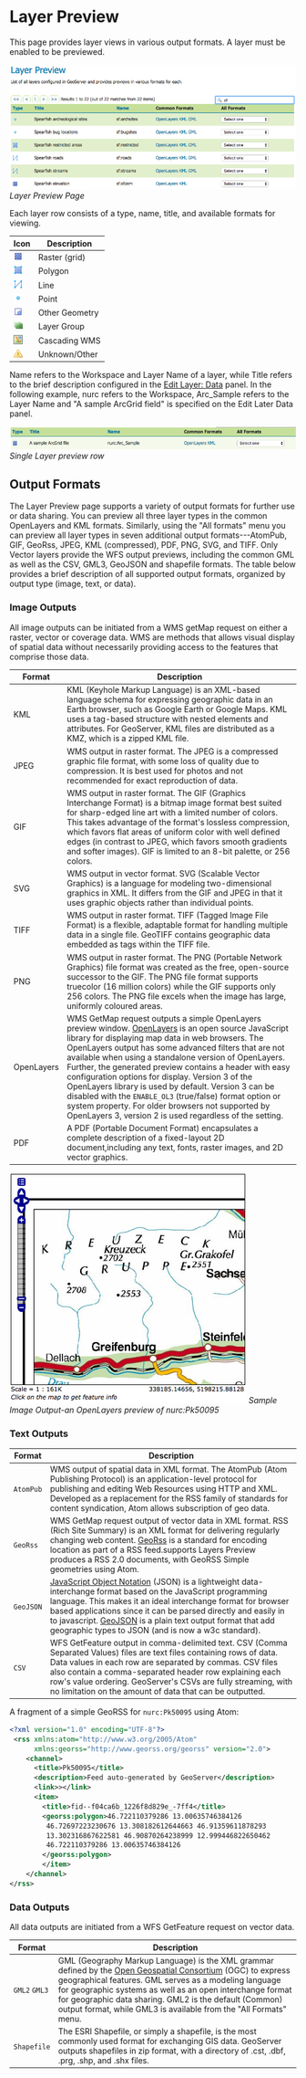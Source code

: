 # Layer Preview

This page provides layer views in various output formats. A layer must be enabled to be previewed.

![](img/preview_list.png)
*Layer Preview Page*

Each layer row consists of a type, name, title, and available formats for viewing.

| Icon                               | Description    |
|------------------------------------|----------------|
| ![image](img/raster_icon.png)      | Raster (grid)  |
| ![image](img/polygon_icon.png)     | Polygon        |
| ![image](img/line_string_icon.png) | Line           |
| ![image](img/point_icon.png)       | Point          |
| ![image](img/vector.png)           | Other Geometry |
| ![image](img/layers.png)           | Layer Group    |
| ![image](img/map.png)              | Cascading WMS  |
| ![image](img/error.png)            | Unknown/Other  |

Name refers to the Workspace and Layer Name of a layer, while Title refers to the brief description configured in the [Edit Layer: Data](layers.md#data_webadmin_layers_edit_data) panel. In the following example, nurc refers to the Workspace, Arc_Sample refers to the Layer Name and "A sample ArcGrid field" is specified on the Edit Later Data panel.

![](img/preview_row.png)
*Single Layer preview row*

## Output Formats

The Layer Preview page supports a variety of output formats for further use or data sharing. You can preview all three layer types in the common OpenLayers and KML formats. Similarly, using the "All formats" menu you can preview all layer types in seven additional output formats---AtomPub, GIF, GeoRss, JPEG, KML (compressed), PDF, PNG, SVG, and TIFF. Only Vector layers provide the WFS output previews, including the common GML as well as the CSV, GML3, GeoJSON and shapefile formats. The table below provides a brief description of all supported output formats, organized by output type (image, text, or data).

### Image Outputs

All image outputs can be initiated from a WMS getMap request on either a raster, vector or coverage data. WMS are methods that allows visual display of spatial data without necessarily providing access to the features that comprise those data.

| Format     | Description                                                                                                                                                                                                                                                                                                                                                                                                                                                                                                                                                                                                                                                             |
|------------|-------------------------------------------------------------------------------------------------------------------------------------------------------------------------------------------------------------------------------------------------------------------------------------------------------------------------------------------------------------------------------------------------------------------------------------------------------------------------------------------------------------------------------------------------------------------------------------------------------------------------------------------------------------------------|
| KML        | KML (Keyhole Markup Language) is an XML-based language schema for expressing geographic data in an Earth browser, such as Google Earth or Google Maps. KML uses a tag-based structure with nested elements and attributes. For GeoServer, KML files are distributed as a KMZ, which is a zipped KML file.                                                                                                                                                                                                                                                                                                                                                               |
| JPEG       | WMS output in raster format. The JPEG is a compressed graphic file format, with some loss of quality due to compression. It is best used for photos and not recommended for exact reproduction of data.                                                                                                                                                                                                                                                                                                                                                                                                                                                                 |
| GIF        | WMS output in raster format. The GIF (Graphics Interchange Format) is a bitmap image format best suited for sharp-edged line art with a limited number of colors. This takes advantage of the format's lossless compression, which favors flat areas of uniform color with well defined edges (in contrast to JPEG, which favors smooth gradients and softer images). GIF is limited to an 8-bit palette, or 256 colors.                                                                                                                                                                                                                                               |
| SVG        | WMS output in vector format. SVG (Scalable Vector Graphics) is a language for modeling two-dimensional graphics in XML. It differs from the GIF and JPEG in that it uses graphic objects rather than individual points.                                                                                                                                                                                                                                                                                                                                                                                                                                                 |
| TIFF       | WMS output in raster format. TIFF (Tagged Image File Format) is a flexible, adaptable format for handling multiple data in a single file. GeoTIFF contains geographic data embedded as tags within the TIFF file.                                                                                                                                                                                                                                                                                                                                                                                                                                                       |
| PNG        | WMS output in raster format. The PNG (Portable Network Graphics) file format was created as the free, open-source successor to the GIF. The PNG file format supports truecolor (16 million colors) while the GIF supports only 256 colors. The PNG file excels when the image has large, uniformly coloured areas.                                                                                                                                                                                                                                                                                                                                                      |
| OpenLayers | WMS GetMap request outputs a simple OpenLayers preview window. [OpenLayers](http://openlayers.org/) is an open source JavaScript library for displaying map data in web browsers. The OpenLayers output has some advanced filters that are not available when using a standalone version of OpenLayers. Further, the generated preview contains a header with easy configuration options for display. Version 3 of the OpenLayers library is used by default. Version 3 can be disabled with the ``ENABLE_OL3`` (true/false) format option or system property. For older browsers not supported by OpenLayers 3, version 2 is used regardless of the setting. |
| PDF        | A PDF (Portable Document Format) encapsulates a complete description of a fixed-layout 2D document,including any text, fonts, raster images, and 2D vector graphics.                                                                                                                                                                                                                                                                                                                                                                                                                                                                                                    |

![](img/preview_openlayers.png)
*Sample Image Output-an OpenLayers preview of nurc:Pk50095*

### Text Outputs

| Format    | Description                                                                                                                                                                                                                                                                                                                                                                                                     |
|-----------|-----------------------------------------------------------------------------------------------------------------------------------------------------------------------------------------------------------------------------------------------------------------------------------------------------------------------------------------------------------------------------------------------------------------|
| `AtomPub` | WMS output of spatial data in XML format. The AtomPub (Atom Publishing Protocol) is an application-level protocol for publishing and editing Web Resources using HTTP and XML. Developed as a replacement for the RSS family of standards for content syndication, Atom allows subscription of geo data.                                                                                                        |
| `GeoRss`  | WMS GetMap request output of vector data in XML format. RSS (Rich Site Summary) is an XML format for delivering regularly changing web content. [GeoRss](https://www.ogc.org/standard/georss/) is a standard for encoding location as part of a RSS feed.supports Layers Preview produces a RSS 2.0 documents, with GeoRSS Simple geometries using Atom.                                                        |
| `GeoJSON` | [JavaScript Object Notation](https://json.org/) (JSON) is a lightweight data-interchange format based on the JavaScript programming language. This makes it an ideal interchange format for browser based applications since it can be parsed directly and easily in to javascript. [GeoJSON](https://geojson.org) is a plain text output format that add geographic types to JSON (and is now a w3c standard). |
| `CSV`     | WFS GetFeature output in comma-delimited text. CSV (Comma Separated Values) files are text files containing rows of data. Data values in each row are separated by commas. CSV files also contain a comma-separated header row explaining each row's value ordering. GeoServer's CSVs are fully streaming, with no limitation on the amount of data that can be outputted.                                    |

A fragment of a simple GeoRSS for `nurc:Pk50095` using Atom:

``` xml
<?xml version="1.0" encoding="UTF-8"?>
 <rss xmlns:atom="http://www.w3.org/2005/Atom"
      xmlns:georss="http://www.georss.org/georss" version="2.0">
    <channel>
      <title>Pk50095</title>
      <description>Feed auto-generated by GeoServer</description>
      <link>></link>     
      <item>
        <title>fid--f04ca6b_1226f8d829e_-7ff4</title>
        <georss:polygon>46.722110379286 13.00635746384126 
         46.72697223230676 13.308182612644663 46.91359611878293
         13.302316867622581 46.90870264238999 12.999446822650462 
         46.722110379286 13.00635746384126
        </georss:polygon>
        </item>
    </channel>
</rss>
```

### Data Outputs

All data outputs are initiated from a WFS GetFeature request on vector data.

| Format        | Description                                                                                                                                                                                                                                                                                                                                                                                                                    |
|---------------|--------------------------------------------------------------------------------------------------------------------------------------------------------------------------------------------------------------------------------------------------------------------------------------------------------------------------------------------------------------------------------------------------------------------------------|
| `GML2` `GML3` | GML (Geography Markup Language) is the XML grammar defined by the [Open Geospatial Consortium](http://en.wikipedia.org/wiki/Open_Geospatial_Consortium) (OGC) to express geographical features. GML serves as a modeling language for geographic systems as well as an open interchange format for geographic data sharing. GML2 is the default (Common) output format, while GML3 is available from the "All Formats" menu. |
| `Shapefile`   | The ESRI Shapefile, or simply a shapefile, is the most commonly used format for exchanging GIS data. GeoServer outputs shapefiles in zip format, with a directory of .cst, .dbf, .prg, .shp, and .shx files.                                                                                                                                                                                                                   |

